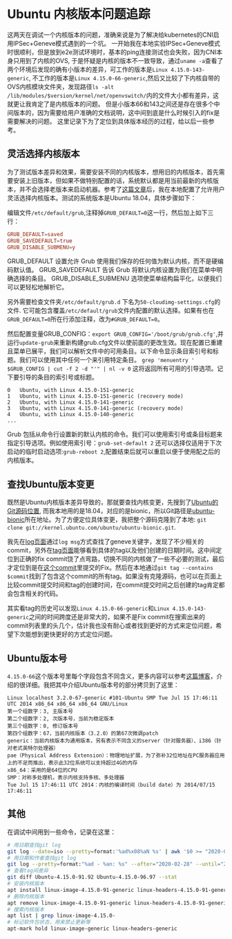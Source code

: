 # Ubuntu 内核版本问题追踪

这两天在调试一个内核版本的问题，准确来说是为了解决给kubernetes的CNI启用IPSec+Geneve模式遇到的一个坑。
一开始我在本地实验IPSec+Geneve模式时很顺利，但是放到e2e测试环境时，基本的ping连接测试也会失败，因为CNI本身只用到了内核的OVS,
于是怀疑是内核的版本不一致导致，通过`uname -a`查看了两个环境后发现的确有小版本的差异，可工作的版本是`Linux 4.15.0-143-generic`,
不工作的版本是`Linux 4.15.0-66-generic`,然后又比较了下内核自带的OVS内核模块文件夹，发现路径`ls -alt /lib/modules/$version/kernel/net/openvswitch/`内的文件大小都有差异，这就更让我肯定了是内核版本的问题。
但是小版本66和143之间还是存在很多个中间版本的，因为需要给用户准确的文档说明，这中间到底是什么时候引入的fix是需要解决的问题。
这里记录下为了定位到具体版本经历的过程，给以后一些参考。

## 灵活选择内核版本

为了测试版本差异和效果，需要安装不同的内核版本，想用旧的内核版本，首先需要安装上旧版本，但如果不做特别配置的话，系统默认都是用当前最新的内核版本，并不会选择老版本来启动机器。参考了[这篇文章](https://docs.digitalocean.com/products/droplets/how-to/kernel/use-non-default/)后，我在本地配置了允许用户灵活选择内核版本。测试的系统版本是Ubuntu 18.04，具体步骤如下：

编辑文件`/etc/default/grub`,注释掉`GRUB_DEFAULT=0`这一行，然后加上如下三行：
```conf
GRUB_DEFAULT=saved
GRUB_SAVEDEFAULT=true
GRUB_DISABLE_SUBMENU=y
```


GRUB_DEFAULT 设置允许 Grub 使用我们保存的任何值为默认内核，而不是硬编码默认值。 GRUB_SAVEDEFAULT 告诉 Grub 将默认内核设置为我们在菜单中明确选择的条目。 GRUB_DISABLE_SUBMENU 选项使菜单结构扁平化，以便我们可以更轻松地解析它。 

另外需要检查文件夹`/etc/default/grub.d` 下名为`50-cloudimg-settings.cfg`的文件. 它可能包含覆盖`/etc/default/grub`文件内配置的默认选择。如果有也在`GRUB_DEFAULT=0`所在行添加注释，改为`#GRUB_DEFAULT=0`。

然后配置变量GRUB_CONFIG：`export GRUB_CONFIG='/boot/grub/grub.cfg'`,并运行`update-grub`来重新构建grub.cfg文件以使前面的更改生效。现在配置已重建且菜单已展平，我们可以解析文件中的可用条目。以下命令显示条目索引号和标题。我们可以使用其中任何一个来引用特定条目。
`grep 'menuentry ' $GRUB_CONFIG | cut -f 2 -d "'" | nl -v 0`
这将返回所有可用的引导选项。记下要引导的条目的索引号或标题。
```
0	Ubuntu, with Linux 4.15.0-151-generic
1	Ubuntu, with Linux 4.15.0-151-generic (recovery mode)
2	Ubuntu, with Linux 4.15.0-141-generic
3	Ubuntu, with Linux 4.15.0-141-generic (recovery mode)
4	Ubuntu, with Linux 4.15.0-140-generic
...
```
Grub 包括从命令行设置新的默认内核的命令。我们可以使用索引号或条目标题来指定引导选项。例如使用索引号：`grub-set-default 2`
还可以选择仅适用于下次启动的临时启动选项:`grub-reboot 2`,配置结束后就可以重启以便于使用配之后的内核版本。


## 查找Ubuntu版本变更

既然是Ubuntu内核版本差异导致的，那就要查找内核变更，先搜到了[Ubuntu的Git源码位置](https://kernel.ubuntu.com/git/), 而我本地用的是18.04，对应的是bionic，所以Git路径是[ubuntu-bionic](https://kernel.ubuntu.com/git/ubuntu/ubuntu-bionic.git/)所在地址。为了方便定位具体变更，我把整个源码克隆到了本地: `git clone git://kernel.ubuntu.com/ubuntu/ubuntu-bionic.git`.

我先在[log页面](https://kernel.ubuntu.com/git/ubuntu/ubuntu-bionic.git/log/)通过`log msg`方式查找了geneve关键字，发现了不少相关的commit，另外在[tag页面](https://kernel.ubuntu.com/git/ubuntu/ubuntu-bionic.git/refs/tags)能够看到具体的tag以及他们创建的日期时间。这中间定位到正确的fix commit饶了点弯路，切换不同的内核做了一些不必要的测试，最后才定位到是在[这个commit](https://kernel.ubuntu.com/git/ubuntu/ubuntu-bionic.git/commit/?id=be556894e8eaefd5d21690d56614d76e45786ecb)里提交的Fix。然后在本地通过`git tag --contains $commit`找到了包含这个commit的所有tag。如果没有克隆源码，也可以在页面上比较commit提交时间和tag的创建时间，在commit提交时间之后创建的tag肯定都会包含相关的代码。

其实看tag的历史可以发现`Linux 4.15.0-66-generic`和`Linux 4.15.0-143-generic`之间的时间跨度还是非常大的，如果不是Fix commit在搜索出来的commit列表里的头几个，估计我也没有耐心或者找到更好的方式来定位问题，希望下次能想到更快更好的方式定位问题。

## Ubuntu版本号

`4.15.0-66`这个版本号里每个字段包含不同含义，更多内容可以参考[这篇博客](https://jasonhzy.github.io/2019/02/05/linux-kernel-version/)，介绍的很详细。我把其中介绍Ubuntu版本号的部分拷贝到了这里：
```
Linux localhost 3.2.0-67-generic #101-Ubuntu SMP Tue Jul 15 17:46:11 UTC 2014 x86_64 x86_64 x86_64 GNU/Linux
第一个组数字：3, 主版本号
第二个组数字：2, 次版本号，当前为稳定版本
第三个组数字：0, 修订版本号
第四个组数字：67，当前内核版本（3.2.0）的第67次微调patch
generic：当前内核版本为通用版本，另有表示不同含义的server（针对服务器）、i386（针对老式英特尔处理器）
pae（Physical Address Extension）：物理地址扩展，为了弥补32位地址在PC服务器应用上的不足而推出，表示此32位系统可以支持超过4G的内存
x86_64：采用的是64位的CPU
SMP：对称多处理机，表示内核支持多核、多处理器
Tue Jul 15 17:46:11 UTC 2014：内核的编译时间（build date）为 2014/07/15 17:46:11  
```

## 其他

在调试中间用到一些命令，记录在这里：
```bash
# 用日期查找git log
git log --date=iso --pretty=format:'%ad%x08%aN %s' | awk '$0 >= "2020-02-28" && $0 <= "2020-04-01"'
# 用日期和作者查找git log
git log --pretty=format:"%ad - %an: %s" --after="2020-02-28" --until="2020-04-01" --author="John Doe"
# 查看tag间差异
git diff Ubuntu-4.15.0-91.92 Ubuntu-4.15.0-96.97 --stat
# 安装内核版本
apt install linux-image-4.15.0-91-generic linux-headers-4.15.0-91-generic
# 删除内核版本
apt remove linux-image-4.15.0-91-generic linux-headers-4.15.0-91-generic
# 搜索内核版本
apt list | grep linux-image-4.15.0-
# 标记软件包状态，用来禁止更新等
apt-mark hold linux-image-generic linux-headers-generic
```
